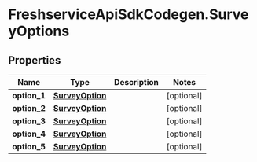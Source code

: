 # FreshserviceApiSdkCodegen.SurveyOptions

## Properties

| Name         | Type                                | Description | Notes      |
| ------------ | ----------------------------------- | ----------- | ---------- |
| **option_1** | [**SurveyOption**](SurveyOption.md) |             | [optional] |
| **option_2** | [**SurveyOption**](SurveyOption.md) |             | [optional] |
| **option_3** | [**SurveyOption**](SurveyOption.md) |             | [optional] |
| **option_4** | [**SurveyOption**](SurveyOption.md) |             | [optional] |
| **option_5** | [**SurveyOption**](SurveyOption.md) |             | [optional] |
